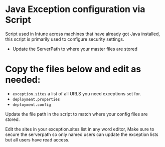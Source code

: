 # Java Exception configuration via Script
Script used in Intune across machines that have already got Java installed, this script is primarily used to configure security settings.

* Update the ServerPath to where your master files are stored

# Copy the files below and edit as needed:
* `exception.sites` a list of all URLS you need exceptions set for.
* `deployment.properties`
* `deployment.config`

Update the file path in the script to match where your config files are stored.

Edit the sites in your exception.sites list in any word editor, Make sure to secure the serverpath so only named users can update the exception lists but all users have read access.
